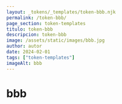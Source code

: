 ```yaml
---
layout: _tokens/_templates/token-bbb.njk
permalink: /token-bbb/
page_section: token-templates
titulo: token-bbb
descripcion: token-bbb
image: /assets/static/images/bbb.jpg
author: autor
date: 2024-02-01 
tags: ["token-templates"]
imageAlt: bbb
---
```

# bbb

